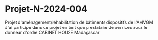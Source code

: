 # Projet-N-2024-004
Projet d'aménagement/réhabilitation de bâtiments dispositifs de l'AMVGM 
J'ai participé dans ce projet en tant que prestataire de services sous le donneur d'ordre CABINET HOUSE Madagascar
